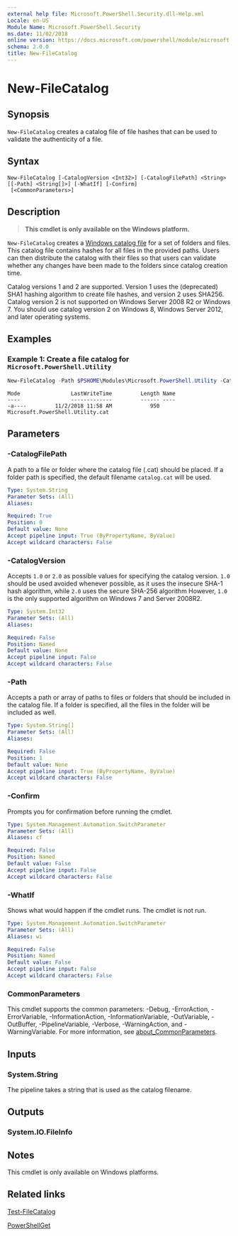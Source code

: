 ```yaml
---
external help file: Microsoft.PowerShell.Security.dll-Help.xml
Locale: en-US
Module Name: Microsoft.PowerShell.Security
ms.date: 11/02/2018
online version: https://docs.microsoft.com/powershell/module/microsoft.powershell.security/new-filecatalog?view=powershell-7.2&WT.mc_id=ps-gethelp
schema: 2.0.0
title: New-FileCatalog
---
```

# New-FileCatalog

## Synopsis
`New-FileCatalog` creates a catalog file of file hashes that can be used to validate the
authenticity of a file.

## Syntax

```
New-FileCatalog [-CatalogVersion <Int32>] [-CatalogFilePath] <String> [[-Path] <String[]>] [-WhatIf] [-Confirm]
 [<CommonParameters>]
```

## Description

> **This cmdlet is only available on the Windows platform.**

`New-FileCatalog` creates a [Windows catalog file](/windows-hardware/drivers/install/catalog-files)
for a set of folders and files. This catalog file contains hashes for all files in the provided
paths. Users can then distribute the catalog with their files so that users can validate whether any
changes have been made to the folders since catalog creation time.

Catalog versions 1 and 2 are supported. Version 1 uses the (deprecated) SHA1 hashing algorithm to
create file hashes, and version 2 uses SHA256. Catalog version 2 is not supported on Windows Server
2008 R2 or Windows 7. You should use catalog version 2 on Windows 8, Windows Server 2012, and later
operating systems.

## Examples

### Example 1: Create a file catalog for `Microsoft.PowerShell.Utility`

```powershell
New-FileCatalog -Path $PSHOME\Modules\Microsoft.PowerShell.Utility -CatalogFilePath \temp\Microsoft.PowerShell.Utility.cat -CatalogVersion 2.0
```

```Output
Mode                LastWriteTime         Length Name
----                -------------         ------ ----
-a----         11/2/2018 11:58 AM            950 Microsoft.PowerShell.Utility.cat
```

## Parameters

### -CatalogFilePath

A path to a file or folder where the catalog file (.cat) should be placed. If a folder path is
specified, the default filename `catalog.cat` will be used.

```yaml
Type: System.String
Parameter Sets: (All)
Aliases:

Required: True
Position: 0
Default value: None
Accept pipeline input: True (ByPropertyName, ByValue)
Accept wildcard characters: False
```

### -CatalogVersion

Accepts `1.0` or `2.0` as possible values for specifying the catalog version. `1.0` should be used
avoided whenever possible, as it uses the insecure SHA-1 hash algorithm, while `2.0` uses the secure
SHA-256 algorithm However, `1.0` is the only supported algorithm on Windows 7 and Server 2008R2.

```yaml
Type: System.Int32
Parameter Sets: (All)
Aliases:

Required: False
Position: Named
Default value: None
Accept pipeline input: False
Accept wildcard characters: False
```

### -Path

Accepts a path or array of paths to files or folders that should be included in the catalog file. If
a folder is specified, all the files in the folder will be included as well.

```yaml
Type: System.String[]
Parameter Sets: (All)
Aliases:

Required: False
Position: 1
Default value: None
Accept pipeline input: True (ByPropertyName, ByValue)
Accept wildcard characters: False
```

### -Confirm

Prompts you for confirmation before running the cmdlet.

```yaml
Type: System.Management.Automation.SwitchParameter
Parameter Sets: (All)
Aliases: cf

Required: False
Position: Named
Default value: False
Accept pipeline input: False
Accept wildcard characters: False
```

### -WhatIf

Shows what would happen if the cmdlet runs. The cmdlet is not run.

```yaml
Type: System.Management.Automation.SwitchParameter
Parameter Sets: (All)
Aliases: wi

Required: False
Position: Named
Default value: False
Accept pipeline input: False
Accept wildcard characters: False
```

### CommonParameters

This cmdlet supports the common parameters: -Debug, -ErrorAction, -ErrorVariable,
-InformationAction, -InformationVariable, -OutVariable, -OutBuffer, -PipelineVariable, -Verbose,
-WarningAction, and -WarningVariable. For more information, see
[about_CommonParameters](https://go.microsoft.com/fwlink/?LinkID=113216).

## Inputs

### System.String

The pipeline takes a string that is used as the catalog filename.

## Outputs

### System.IO.FileInfo

## Notes

This cmdlet is only available on Windows platforms.

## Related links

[Test-FileCatalog](Test-FileCatalog.md)

[PowerShellGet](/powerShell/module/powershellget)
